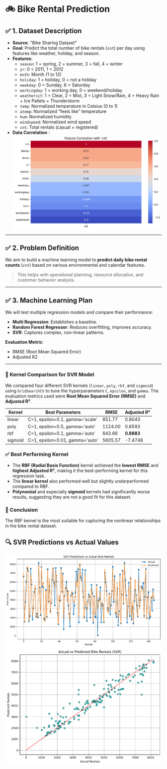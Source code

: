 # 🚲 Bike Rental Prediction

## ✅ 1. Dataset Description

- **Source**: "Bike Sharing Dataset"
- **Goal**: Predict the total number of bike rentals (`cnt`) per day using features like weather, holiday, and season.
- **Features**:
  - `season`: 1 = spring, 2 = summer, 3 = fall, 4 = winter  
  - `yr`: 0 = 2011, 1 = 2012  
  - `mnth`: Month (1 to 12)  
  - `holiday`: 1 = holiday, 0 = not a holiday  
  - `weekday`: 0 = Sunday, 6 = Saturday  
  - `workingday`: 1 = working day, 0 = weekend/holiday  
  - `weathersit`: 1 = Clear, 2 = Mist, 3 = Light Snow/Rain, 4 = Heavy Rain + Ice Pallets + Thunderstorm
  - `temp`: Normalized temperature in Celsius (0 to 1)  
  - `atemp`: Normalized “feels like” temperature  
  - `hum`: Normalized humidity  
  - `windspeed`: Normalized wind speed  
  - `cnt`: Total rentals (casual + registered)
- **Data Correlation** : ![Data Correlation](data/correlation.png)
---

## ✅ 2. Problem Definition

We aim to build a machine learning model to **predict daily bike rental counts** (`cnt`) based on various environmental and calendar features.

> This helps with operational planning, resource allocation, and customer behavior analysis.

---

## ✅ 3. Machine Learning Plan

We will test multiple regression models and compare their performance:

- **Multi Regression**: Establishes a baseline.
- **Random Forest Regressor**: Reduces overfitting, improves accuracy.
- **SVR**: Captures complex, non-linear patterns.

**Evaluation Metric**:  
- RMSE (Root Mean Squared Error)
- Adjusted R2
---


### 🔁 Kernel Comparison for SVR Model

We compared four different SVR kernels (`linear`, `poly`, `rbf`, and `sigmoid`) using `GridSearchCV` to tune the hyperparameters `C`, `epsilon`, and `gamma`. The evaluation metrics used were **Root Mean Squared Error (RMSE)** and **Adjusted R²**.

| Kernel   | Best Parameters                         | RMSE    | Adjusted R² |
|----------|------------------------------------------|---------|-------------|
| linear   | C=1, epsilon=0.1, gamma='scale'          | 851.77  | 0.8043      |
| poly     | C=1, epsilon=0.5, gamma='auto'           | 1124.00 | 0.6593      |
| rbf      | C=1, epsilon=0.1, gamma='auto'           | 643.66  | **0.8883**  |
| sigmoid  | C=1, epsilon=0.01, gamma='auto'          | 5605.57 | -7.4748     |

### ✅ Best Performing Kernel
- The **RBF (Radial Basis Function)** kernel achieved the **lowest RMSE** and **highest Adjusted R²**, making it the best-performing kernel for this regression task.
- The **linear kernel** also performed well but slightly underperformed compared to RBF.
- **Polynomial** and especially **sigmoid** kernels had significantly worse results, suggesting they are not a good fit for this dataset.

### 🎯 Conclusion
The RBF kernel is the most suitable for capturing the nonlinear relationships in the bike rental dataset.

## 🔍 SVR Predictions vs Actual Values

![SVR Prediction Plot](data/plot1.png)
![SVR Prediction Plot](data/plot2.png)

